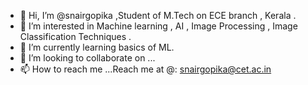 - 👋 Hi, I’m @snairgopika ,Student of M.Tech on ECE branch , Kerala .
- 👀 I’m interested in Machine learning , AI , Image Processing , Image Classification Techniques . 
- 🌱 I’m currently learning basics of ML.
- 💞️ I’m looking to collaborate on ...
- 📫 How to reach me ...Reach me at @: snairgopika@cet.ac.in

<!---
snairgopika/snairgopika is a ✨ special ✨ repository because its `README.md` (this file) appears on your GitHub profile.
You can click the Preview link to take a look at your changes.
--->
